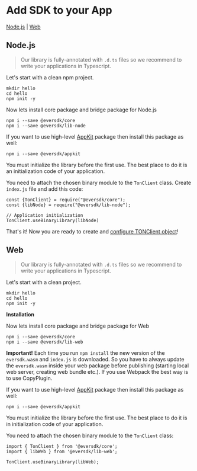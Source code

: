 # Add SDK to your App

[Node.js](add\_sdk\_to\_your\_app.md#nodejs) | [Web](add\_sdk\_to\_your\_app.md#web)

## Node.js

> Our library is fully-annotated with `.d.ts` files so we recommend to write your applications in Typescript.

Let's start with a clean npm project.

```
mkdir hello
cd hello
npm init -y
```

Now lets install core package and bridge package for Node.js

```
npm i --save @eversdk/core
npm i --save @eversdk/lib-node
```

If you want to use high-level [AppKit](https://github.com/tonlabs/ever-appkit-js) package then install this package as well:

```
npm i --save @eversdk/appkit
```

You must initialize the library before the first use. The best place to do it is an initialization code of your application.

You need to attach the chosen binary module to the `TonClient` class. Create `index.js` file and add this code:

```
const {TonClient} = require("@eversdk/core");
const {libNode} = require("@eversdk/lib-node");

// Application initialization
TonClient.useBinaryLibrary(libNode)
```

That's it! Now you are ready to create and [configure TONClient object](configure\_sdk.md)!

## Web

> Our library is fully-annotated with `.d.ts` files so we recommend to write your applications in Typescript.

Let's start with a clean project.

```
mkdir hello
cd hello
npm init -y
```

**Installation**

Now lets install core package and bridge package for Web

```
npm i --save @eversdk/core
npm i --save @eversdk/lib-web
```

**Important!** Each time you run `npm install` the new version of the `eversdk.wasm` and `index.js` is downloaded. So you have to always update the `eversdk.wasm` inside your web package before publishing (starting local web server, creating web bundle etc.). If you use Webpack the best way is to use CopyPlugin.

If you want to use high-level [AppKit](https://github.com/tonlabs/ever-appkit-js) package then install this package as well:

```
npm i --save @eversdk/appkit
```

You must initialize the library before the first use. The best place to do it is in initialization code of your application.

You need to attach the chosen binary module to the `TonClient` class:

```
import { TonClient } from '@eversdk/core';
import { libWeb } from '@eversdk/lib-web';

TonClient.useBinaryLibrary(libWeb);
```
